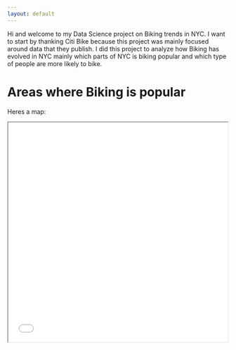 ```yaml
---
layout: default
---
```


Hi and welcome to my Data Science project on Biking trends in NYC. I want to start by thanking Citi Bike because this project was mainly focused around data that they publish. I did this project to analyze how Biking has evolved in NYC mainly which parts of NYC is biking popular and which type of people are more likely to bike.

# Areas where Biking is popular

Heres a map:

<iframe src="2021map.html" height="500" width="500"></iframe>
